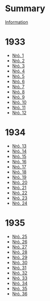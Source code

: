 # Summary

[Information](./README.md)

# 1933
- [Nró. 1](./1.md)
- [Nró. 2](./2.md)
- [Nró. 3](./3.md)
- [Nró. 4]()
- [Nró. 5](./5.md)
- [Nró. 6](./6.md)
- [Nró. 7](./7.md)
- [Nró. 8](./8.md)
- [Nró. 9](./9.md)
- [Nró. 10]()
- [Nró. 11]()
- [Nró. 12]()
# 1934
- [Nró. 13](./13.md)
- [Nró. 14](./14.md)
- [Nró. 15](./15.md)
- [Nró. 16](./16.md)
- [Nró. 17](./17.md)
- [Nró. 18](./18.md)
- [Nró. 19](./19.md)
- [Nró. 20](./20.md)
- [Nró. 21](./21.md)
- [Nró. 22](./22.md)
- [Nró. 23](./23.md)
- [Nró. 24](./24.md)
# 1935
- [Nró. 25](./25.md)
- [Nró. 26](./26.md)
- [Nró. 27](./27.md)
- [Nró. 28](./28.md)
- [Nró. 29](./29.md)
- [Nró. 30](./30.md)
- [Nró. 31](./31.md)
- [Nró. 32](./32.md)
- [Nró. 33](./33.md)
- [Nró. 34](./34.md)
- [Nró. 35](./35.md)
- [Nró. 36](./36.md)
